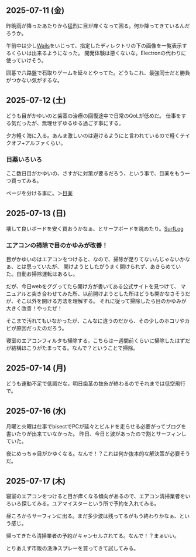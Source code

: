 ## 2025-07-11 (金)

昨晩雨が降ったあたりから猛烈に目が痒くなって困る。何か降ってきているんだろうか。

午前中は少し[Wails](Wails)をいじって、指定したディレクトリの下の画像を一覧表示するくらいは出来るようになった。
開発体験は悪くないな。Electronの代わりに使っていけそう。

囲碁で六路盤で石取りゲームを延々とやってた。どうもこれ、最強同士だと勝負がつかない気がするな。

## 2025-07-12 (土)

どうも目がかゆいのと歯茎の治療の回復途中で日常のQoLが低めだ。
仕事をする気だったが、無理せずゆるゆる過ごす事にする。

夕方軽く海に入る。あんま激しいのは避けるようにと言われているので軽くテイクオフ+アルファくらい。

### 目薬いろいろ

ここ数日目がかゆいの、さすがに対策が要るだろう、という事で、目薬をもう一つ買ってみる。

ページを分ける事に。＞[目薬](%E7%9B%AE%E8%96%AC)


## 2025-07-13 (日)

壊して良いボードを安く買おうかなぁ、とサーフボードを眺めたり。[SurfLog](SurfLog)

### エアコンの掃除で目のかゆみが改善！

目がかゆいのはエアコンをつけると、なので、掃除が足りてないんじゃないかなぁ、とは思っていたが、
開けようとしたがうまく開けられず、あきらめていた。自動お掃除運転はあるし。

だが、今日webをググってたら開け方が書いてある公式サイトを見つけて、
マニュアルと突き合わせてみた所、以前開けようとした所はどうも開かなさそうだが、そこ以外を開ける方法を理解する。
それに従って掃除したら目のかゆみが大きく改善！やったぜ！

そこまで汚れてもいなかったが、こんなに違うのだから、その少しのホコリやカビが原因だったのだろう。

寝室のエアコンフィルタも掃除する。こちらは一週間前くらいに掃除したはずだが結構ほこりがたまってる。なんで？ということで掃除。

## 2025-07-14 (月)

どうも運動不足で低調だな。明日歯茎の抜糸が終わるのでそれまでは低空飛行で。

## 2025-07-16 (水)

月曜と火曜は仕事でbisectでPCが延々とビルドを走らせる必要がってブログを書いたりが出来ていなかった。
昨日、今日と波があったので割とサーフィンしていた。

夜にめっちゃ目がかゆくなる。なんで！？これは何か抜本的な解決策が必要そうだ。

## 2025-07-17 (木)

寝室のエアコンをつけると目が痒くなる傾向があるので、エアコン清掃業者をいろいろ探してみる。ユアマイスターという所で予約を入れてみる。

昼ころからサーフィンに出る。まだ多少波は残ってるがもう終わりかなぁ、という感じ。

帰ってきたら清掃業者の予約がキャンセルされてる。なんで！？まぁいい。

とりあえず市販の洗浄スプレーを買ってきて試してみる。